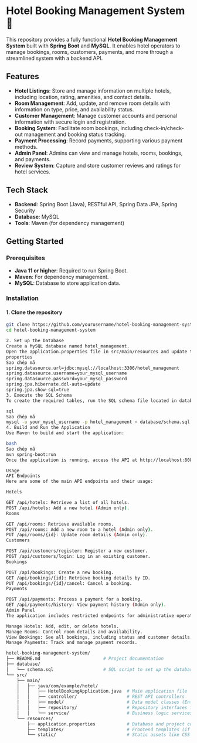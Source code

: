 # Hotel Booking Management System 🏨

This repository provides a fully functional **Hotel Booking Management System** built with **Spring Boot** and **MySQL**. It enables hotel operators to manage bookings, rooms, customers, payments, and more through a streamlined system with a backend API.

## Features

- **Hotel Listings**: Store and manage information on multiple hotels, including location, rating, amenities, and contact details.
- **Room Management**: Add, update, and remove room details with information on type, price, and availability status.
- **Customer Management**: Manage customer accounts and personal information with secure login and registration.
- **Booking System**: Facilitate room bookings, including check-in/check-out management and booking status tracking.
- **Payment Processing**: Record payments, supporting various payment methods.
- **Admin Panel**: Admins can view and manage hotels, rooms, bookings, and payments.
- **Review System**: Capture and store customer reviews and ratings for hotel services.

## Tech Stack

- **Backend**: Spring Boot (Java), RESTful API, Spring Data JPA, Spring Security
- **Database**: MySQL
- **Tools**: Maven (for dependency management)

## Getting Started

### Prerequisites

- **Java 11 or higher**: Required to run Spring Boot.
- **Maven**: For dependency management.
- **MySQL**: Database to store application data.

### Installation

#### 1. Clone the repository

```bash
git clone https://github.com/yourusername/hotel-booking-management-system.git
cd hotel-booking-management-system

2. Set up the Database
Create a MySQL database named hotel_management.
Open the application.properties file in src/main/resources and update the database configuration:
properties
Sao chép mã
spring.datasource.url=jdbc:mysql://localhost:3306/hotel_management
spring.datasource.username=your_mysql_username
spring.datasource.password=your_mysql_password
spring.jpa.hibernate.ddl-auto=update
spring.jpa.show-sql=true
3. Execute the SQL Schema
To create the required tables, run the SQL schema file located in database/schema.sql:

sql
Sao chép mã
mysql -u your_mysql_username -p hotel_management < database/schema.sql
4. Build and Run the Application
Use Maven to build and start the application:

bash
Sao chép mã
mvn spring-boot:run
Once the application is running, access the API at http://localhost:8080.

Usage
API Endpoints
Here are some of the main API endpoints and their usage:

Hotels

GET /api/hotels: Retrieve a list of all hotels.
POST /api/hotels: Add a new hotel (Admin only).
Rooms

GET /api/rooms: Retrieve available rooms.
POST /api/rooms: Add a new room to a hotel (Admin only).
PUT /api/rooms/{id}: Update room details (Admin only).
Customers

POST /api/customers/register: Register a new customer.
POST /api/customers/login: Log in an existing customer.
Bookings

POST /api/bookings: Create a new booking.
GET /api/bookings/{id}: Retrieve booking details by ID.
PUT /api/bookings/{id}/cancel: Cancel a booking.
Payments

POST /api/payments: Process a payment for a booking.
GET /api/payments/history: View payment history (Admin only).
Admin Panel
The application includes restricted endpoints for administrative operations:

Manage Hotels: Add, edit, or delete hotels.
Manage Rooms: Control room details and availability.
View Bookings: See all bookings, including status and customer details.
Manage Payments: Track and manage payment records.

hotel-booking-management-system/
├── README.md                        # Project documentation
├── database/
│   └── schema.sql                   # SQL script to set up the database schema
└── src/
    ├── main/
    │   ├── java/com/example/hotel/
    │   │   ├── HotelBookingApplication.java  # Main application file
    │   │   ├── controller/                   # REST API controllers
    │   │   ├── model/                        # Data model classes (Entities)
    │   │   ├── repository/                   # Repository interfaces for data access
    │   │   └── service/                      # Business logic services
    └── resources/
        ├── application.properties            # Database and project configuration
        ├── templates/                        # Frontend templates (if needed)
        └── static/                           # Static assets like CSS and JavaScript

